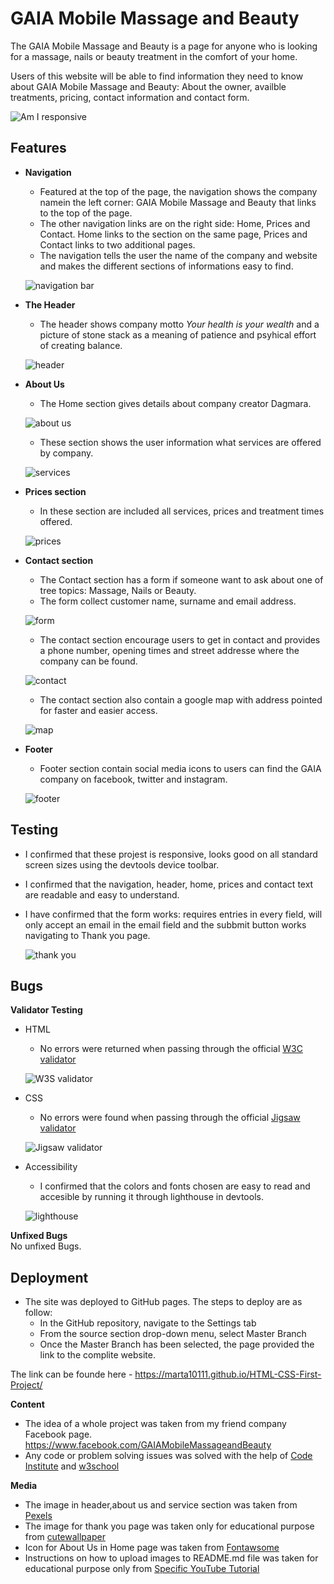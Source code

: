 # **GAIA Mobile Massage and Beauty**
The GAIA   Mobile Massage and Beauty is a page for anyone who is looking for a massage, nails or beauty treatment in the comfort of your home.
<p>Users of this website will be able to find information they need to know about GAIA Mobile Massage and Beauty: About the owner,  availble treatments, pricing, contact information and contact form.</p>

  ![Am I responsive](https://user-images.githubusercontent.com/106401395/178721121-443737c7-df73-45c9-99c1-c0283236d32b.jpg)


## Features

- **Navigation**
    - Featured at the top of the page, the navigation shows the company namein the left corner: GAIA Mobile Massage and Beauty that links to the top of the page.
    - The other navigation links are on the right side: Home, Prices and Contact. Home links to the section on the same page, Prices and Contact links to two additional pages.
    - The navigation tells the user the name of the company and website and makes the different sections of informations easy to find.

  ![navigation bar](https://user-images.githubusercontent.com/106401395/178549374-d5f021fb-8390-4fcd-880d-677af8db5d50.jpg)

- **The Header**
    - The header shows company motto  *Your health is your wealth* and a picture of stone stack as a meaning of patience and psyhical effort of creating balance.
  
  ![header](https://user-images.githubusercontent.com/106401395/178549785-e0229f39-eba5-4441-b473-0dc3b20cf20f.jpg)


- **About Us**
    - The Home section gives details about company creator Dagmara.

  ![about us](https://user-images.githubusercontent.com/106401395/178550493-bb40d880-dd14-49cc-8c9d-cd10bc0d5cd0.jpg)

    - These section shows the user information what services are offered by company.

  ![services](https://user-images.githubusercontent.com/106401395/178557499-c19cdf76-677d-4861-81c2-61c0281b0341.jpg)
  
- **Prices section**
    - In these section are included all services, prices and treatment times offered.

  ![prices](https://user-images.githubusercontent.com/106401395/178551294-923d540c-aec3-46c5-8125-2df5114268c7.jpg)

- **Contact section**
    - The Contact section has a form if someone want to ask about one of tree topics: Massage, Nails or Beauty.
    - The form collect customer name, surname and email address.
  
  ![form](https://user-images.githubusercontent.com/106401395/178551701-83b794cf-624d-4096-aa73-7d6780cbf597.jpg)

    - The contact section encourage users to get in contact and provides a phone number, opening times and street addresse where the company can be found.
  
  ![contact](https://user-images.githubusercontent.com/106401395/178551943-daf55c61-4e84-4073-88d3-d12c9f7d91b7.jpg)

    - The contact section also contain a google map with address pointed for faster and easier access.
  
  ![map](https://user-images.githubusercontent.com/106401395/178552196-b06ed4df-87cb-4c1e-8f0d-7d6228317f51.jpg)

- **Footer**
    - Footer section contain social media icons to users can find the GAIA company on facebook, twitter and instagram.
  
  ![footer](https://user-images.githubusercontent.com/106401395/178552528-5628d814-beef-4376-87f0-a5e3b3562a8f.jpg)

## Testing
- I confirmed that these projest is responsive, looks good on all standard screen sizes using the devtools device toolbar.
- I confirmed that the navigation, header, home, prices and contact text are readable and easy to understand.
- I have confirmed that the form works: requires entries in every field, will only accept an email in the email field and the subbmit button works navigating to Thank you page.

  ![thank you](https://user-images.githubusercontent.com/106401395/178552957-1084a7bd-7b3d-4ffd-991f-7c3f6de45463.jpg)

**Bugs**
- 
**Validator Testing**
- HTML
  - No errors were returned when passing through the official [W3C validator](https://validator.w3.org/#validate_by_input)

  ![W3S validator](https://user-images.githubusercontent.com/106401395/178561975-d29dd962-0132-4bf8-b7cb-05f9e75f15df.jpg)

- CSS
  - No errors were found when passing through the official [Jigsaw validator](https://jigsaw.w3.org/css-validator/#validate_by_uri)

  ![Jigsaw validator](https://user-images.githubusercontent.com/106401395/178562104-2cb649e0-d3ed-4b72-ae46-e5a8e13a73a8.png)
  
- Accessibility
  - I confirmed that the colors and fonts chosen are easy to read and accesible by running it through lighthouse in devtools.
  
  ![lighthouse](https://user-images.githubusercontent.com/106401395/178554806-669cd937-6986-44ec-b34b-5f8427177cb5.jpg)

**Unfixed Bugs**
<br>No unfixed Bugs.

## Deployment

- The site was deployed to GitHub pages. The steps to deploy are as follow:
  - In the GitHub repository, navigate to the Settings tab
  - From the source section drop-down menu, select Master Branch
  - Once the Master Branch has been selected, the page provided the link to the complite website.

The link can be founde here - <a href="https://marta10111.github.io/HTML-CSS-First-Project/" rel="nofollow">
https://marta10111.github.io/HTML-CSS-First-Project/
</a>

**Content**
- The idea of a whole project was taken from my friend company Facebook page.
https://www.facebook.com/GAIAMobileMassageandBeauty
- Any code or problem solving issues was solved with the help of [Code Institute](https://learn.codeinstitute.net/login?next=/) and [w3school](https://www.w3schools.com/)

**Media**
- The image in header,about us and service section was taken from [Pexels](https://www.pexels.com/)
- The image for thank you page was taken only for educational purpose from [cutewallpaper](https://cutewallpaper.org/21/zen-wallpaper-hd/view-page-21.html)
- Icon for About Us in Home page was taken from [Fontawsome](https://fontawesome.com/)
- Instructions on how to upload images to README.md file was taken for educational purpose only from <a href="https://www.youtube.com/watch?v=nvPOUdz5PL4&t=146s&ab_channel=DanShahin>" rel="nofollow"> Specific YouTube Tutorial</a>

